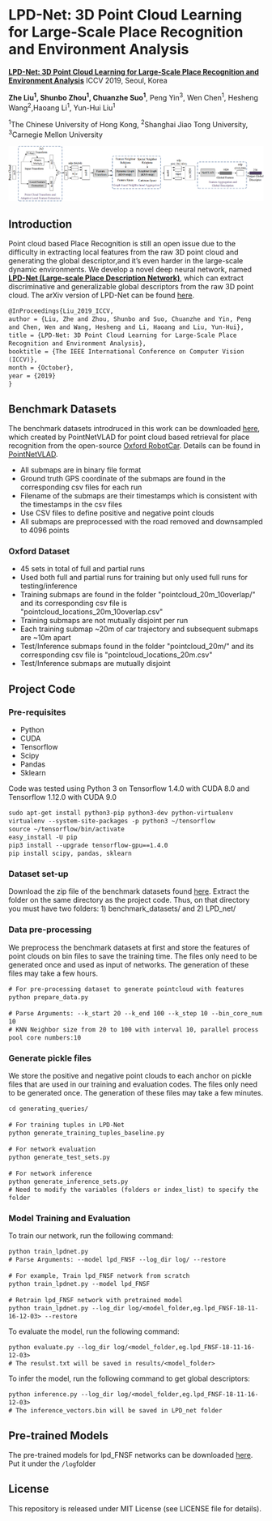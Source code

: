 # LPD-Net: 3D Point Cloud Learning for Large-Scale Place Recognition and Environment Analysis

**[LPD-Net: 3D Point Cloud Learning for Large-Scale Place Recognition and Environment Analysis](http://openaccess.thecvf.com/content_ICCV_2019/papers/Liu_LPD-Net_3D_Point_Cloud_Learning_for_Large-Scale_Place_Recognition_and_ICCV_2019_paper.pdf)** ICCV 2019, Seoul, Korea

<b>Zhe Liu<sup>1</sup>, Shunbo Zhou<sup>1</sup>, Chuanzhe Suo<sup>1</sup></b>, Peng Yin<sup>3</sup>, Wen Chen<sup>1</sup>, Hesheng Wang<sup>2</sup>,Haoang Li<sup>1</sup>, Yun-Hui Liu<sup>1</sup>

<sup>1</sup>The Chinese University of Hong Kong,  <sup>2</sup>Shanghai Jiao Tong University, <sup>3</sup>Carnegie Mellon University


![pic-network](network_architecture.png)

## Introduction
Point cloud based Place Recognition is still an open issue due to the difficulty in extracting local features from the raw 3D point cloud and generating the global descriptor,and it’s even harder in the large-scale dynamic environments. We develop a novel deep neural network, named <u><b>LPD-Net (Large-scale Place Description Network)</b></u>, which can extract discriminative and generalizable
global descriptors from the raw 3D point cloud. The arXiv version of LPD-Net can be found [here](https://arxiv.org/abs/1812.07050).
```
@InProceedings{Liu_2019_ICCV,
author = {Liu, Zhe and Zhou, Shunbo and Suo, Chuanzhe and Yin, Peng and Chen, Wen and Wang, Hesheng and Li, Haoang and Liu, Yun-Hui},
title = {LPD-Net: 3D Point Cloud Learning for Large-Scale Place Recognition and Environment Analysis},
booktitle = {The IEEE International Conference on Computer Vision (ICCV)},
month = {October},
year = {2019}
}
```
## Benchmark Datasets
The benchmark datasets introdruced in this work can be downloaded [here](https://drive.google.com/open?id=1H9Ep76l8KkUpwILY-13owsEMbVCYTmyx), which created by PointNetVLAD for point cloud based retrieval for place recognition from the open-source [Oxford RobotCar](https://robotcar-dataset.robots.ox.ac.uk/). Details can be found in [PointNetVLAD](https://arxiv.org/abs/1804.03492). 
* All submaps are in binary file format
* Ground truth GPS coordinate of the submaps are found in the corresponding csv files for each run
* Filename of the submaps are their timestamps which is consistent with the timestamps in the csv files
* Use CSV files to define positive and negative point clouds
* All submaps are preprocessed with the road removed and downsampled to 4096 points

### Oxford Dataset
* 45 sets in total of full and partial runs
* Used both full and partial runs for training but only used full runs for testing/inference
* Training submaps are found in the folder "pointcloud_20m_10overlap/" and its corresponding csv file is "pointcloud_locations_20m_10overlap.csv"
* Training submaps are not mutually disjoint per run
* Each training submap ~20m of car trajectory and subsequent submaps are ~10m apart
* Test/Inference submaps found in the folder "pointcloud_20m/" and its corresponding csv file is "pointcloud_locations_20m.csv"
* Test/Inference submaps are mutually disjoint


## Project Code

### Pre-requisites
* Python
* CUDA
* Tensorflow 
* Scipy
* Pandas
* Sklearn

Code was tested using Python 3 on Tensorflow 1.4.0 with CUDA 8.0 and Tensorflow 1.12.0 with CUDA 9.0

```
sudo apt-get install python3-pip python3-dev python-virtualenv
virtualenv --system-site-packages -p python3 ~/tensorflow
source ~/tensorflow/bin/activate
easy_install -U pip
pip3 install --upgrade tensorflow-gpu==1.4.0
pip install scipy, pandas, sklearn
```
### Dataset set-up
Download the zip file of the benchmark datasets found [here](https://drive.google.com/open?id=1H9Ep76l8KkUpwILY-13owsEMbVCYTmyx). Extract the folder on the same directory as the project code. Thus, on that directory you must have two folders: 1) benchmark_datasets/ and 2) LPD_net/

### Data pre-processing
We preprocess the benchmark datasets at first and store the features of point clouds on bin files to save the training time. The files only need to be generated once and used as input of networks. The generation of these files may take a few hours.
```
# For pre-processing dataset to generate pointcloud with features
python prepare_data.py

# Parse Arguments: --k_start 20 --k_end 100 --k_step 10 --bin_core_num 10
# KNN Neighbor size from 20 to 100 with interval 10, parallel process pool core numbers:10
```

### Generate pickle files
We store the positive and negative point clouds to each anchor on pickle files that are used in our training and evaluation codes. The files only need to be generated once. The generation of these files may take a few minutes.

```
cd generating_queries/ 

# For training tuples in LPD-Net
python generate_training_tuples_baseline.py

# For network evaluation
python generate_test_sets.py

# For network inference
python generate_inference_sets.py 
# Need to modify the variables (folders or index_list) to specify the folder
```

### Model Training and Evaluation
To train our network, run the following command:
```
python train_lpdnet.py
# Parse Arguments: --model lpd_FNSF --log_dir log/ --restore

# For example, Train lpd_FNSF network from scratch
python train_lpdnet.py --model lpd_FNSF

# Retrain lpd_FNSF network with pretrained model
python train_lpdnet.py --log_dir log/<model_folder,eg.lpd_FNSF-18-11-16-12-03> --restore
```
To evaluate the model, run the following command:
```
python evaluate.py --log_dir log/<model_folder,eg.lpd_FNSF-18-11-16-12-03>
# The resulst.txt will be saved in results/<model_folder>
```
To infer the model, run the following command to get global descriptors:
```
python inference.py --log_dir log/<model_folder,eg.lpd_FNSF-18-11-16-12-03>
# The inference_vectors.bin will be saved in LPD_net folder
```

## Pre-trained Models
The pre-trained models for lpd_FNSF networks can be downloaded [here](https://drive.google.com/open?id=1H9Ep76l8KkUpwILY-13owsEMbVCYTmyx). Put it under the ```/log```folder

## License
This repository is released under MIT License (see LICENSE file for details).
